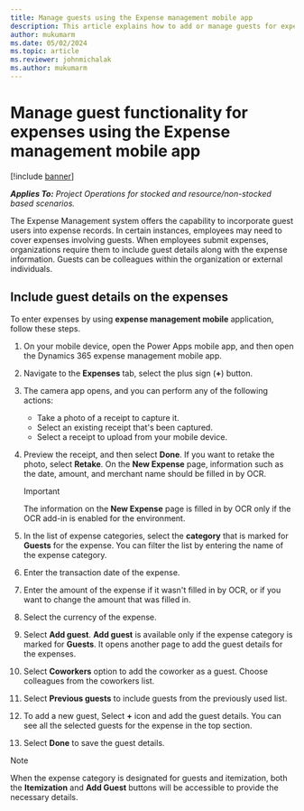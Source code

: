 ```yaml
---
title: Manage guests using the Expense management mobile app
description: This article explains how to add or manage guests for expenses using the Expense management mobile app.
author: mukumarm
ms.date: 05/02/2024
ms.topic: article
ms.reviewer: johnmichalak
ms.author: mukumarm
---
```

# Manage guest functionality for expenses using the Expense management mobile app

[!include [banner](../includes/banner.md)]

_**Applies To:** Project Operations for stocked and resource/non-stocked based scenarios._

The Expense Management system offers the capability to incorporate guest users into expense records. In certain instances, employees may need to cover expenses involving guests. When employees submit expenses, organizations require them to include guest details along with the expense information. Guests can be colleagues within the organization or external individuals.

## Include guest details on the expenses

To enter expenses by using **expense management mobile** application, follow these steps.

1. On your mobile device, open the Power Apps mobile app, and then open the Dynamics 365 expense management mobile app.
1. Navigate to the **Expenses** tab, select the plus sign (**+**) button.
1. The camera app opens, and you can perform any of the following actions:
    * Take a photo of a receipt to capture it.
    * Select an existing receipt that's been captured.
    * Select a receipt to upload from your mobile device.
1. Preview the receipt, and then select **Done**. If you want to retake the photo, select **Retake**. On the **New Expense** page, information such as the date, amount, and merchant name should be filled in by OCR.
   
    > [!IMPORTANT]
    > The information on the **New Expense** page is filled in by OCR only if the OCR add-in is enabled for the environment.
1. In the list of expense categories, select the **category** that is marked for **Guests** for the expense. You can filter the list by entering the name of the expense category.
1. Enter the transaction date of the expense.
1. Enter the amount of the expense if it wasn't filled in by OCR, or if you want to change the amount that was filled in.
1. Select the currency of the expense.
1. Select **Add guest**.  **Add guest** is available only if the expense category is marked for **Guests**. It opens another page to add the guest details for the expenses.
1. Select **Coworkers** option to add the coworker as a guest. Choose colleagues from the coworkers list.
1. Select **Previous guests** to include guests from the previously used list.
1. To add a new guest, Select **+** icon and add the guest details. You can see all the selected guests for the expense in the top section. 
1. Select **Done** to save the guest details.

> [!NOTE]
> When the expense category is designated for guests and itemization, both the **Itemization** and **Add Guest** buttons will be accessible to provide the necessary details.
